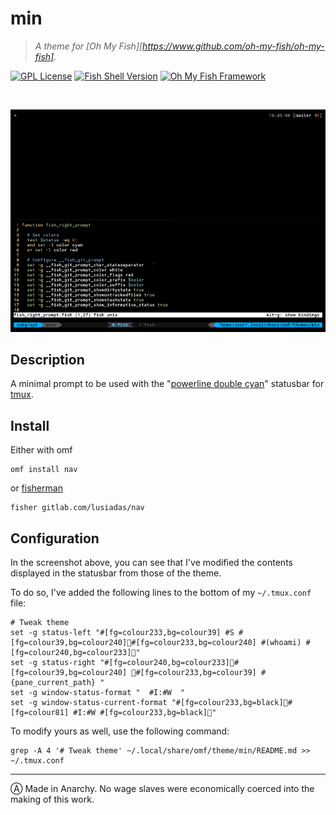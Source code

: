 # min

> *A theme for [Oh My Fish][https://www.github.com/oh-my-fish/oh-my-fish].*

[![GPL License](https://img.shields.io/badge/license-GPL-blue.svg?longCache=true&style=flat-square)](/LICENSE)
[![Fish Shell Version](https://img.shields.io/badge/fish-v2.7.1-blue.svg?style=flat-square)](https://fishshell.com)
[![Oh My Fish Framework](https://img.shields.io/badge/Oh%20My%20Fish-Framework-blue.svg?style=flat-square)](https://www.github.com/oh-my-fish/oh-my-fish)

<br/>

![screenshot](screenshot.png)

## Description

A minimal prompt to be used with the "[powerline double cyan](https://gitlab.com/hthoreau/min_statusbar)" statusbar for [tmux](https://tmux.github.io).

## Install

Either with omf

```fish
omf install nav
```

or [fisherman](https://github.com/fisherman/fisherman)

```fish
fisher gitlab.com/lusiadas/nav
```

## Configuration

In the screenshot above, you can see that I've modified the contents displayed in the statusbar from those of the theme.

To do so, I've added the following lines to the bottom of my `~/.tmux.conf` file:

```
# Tweak theme
set -g status-left "#[fg=colour233,bg=colour39] #S #[fg=colour39,bg=colour240]#[fg=colour233,bg=colour240] #(whoami) #[fg=colour240,bg=colour233]"
set -g status-right "#[fg=colour240,bg=colour233]#[fg=colour39,bg=colour240] #[fg=colour233,bg=colour39] #{pane_current_path} "
set -g window-status-format "  #I:#W  "
set -g window-status-current-format "#[fg=colour233,bg=black]#[fg=colour81] #I:#W #[fg=colour233,bg=black]"

```

To modify yours as well, use the following command:

```
grep -A 4 '# Tweak theme' ~/.local/share/omf/theme/min/README.md >> ~/.tmux.conf
```

---

Ⓐ Made in Anarchy. No wage slaves were economically coerced into the making of this work.
